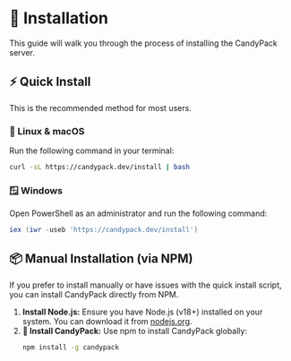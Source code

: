 # 🚀 Installation

This guide will walk you through the process of installing the CandyPack server.

## ⚡ Quick Install

This is the recommended method for most users.

### 🐧 Linux & macOS

Run the following command in your terminal:

```bash
curl -sL https://candypack.dev/install | bash
```

### 🪟 Windows

Open PowerShell as an administrator and run the following command:

```powershell
iex (iwr -useb 'https://candypack.dev/install')
```

## 📦 Manual Installation (via NPM)

If you prefer to install manually or have issues with the quick install script, you can install CandyPack directly from NPM.

1.  **Install Node.js:** Ensure you have Node.js (v18+) installed on your system. You can download it from [nodejs.org](https://nodejs.org/).
2.  **🍭 Install CandyPack:** Use npm to install CandyPack globally:
    ```bash
    npm install -g candypack
    ```
